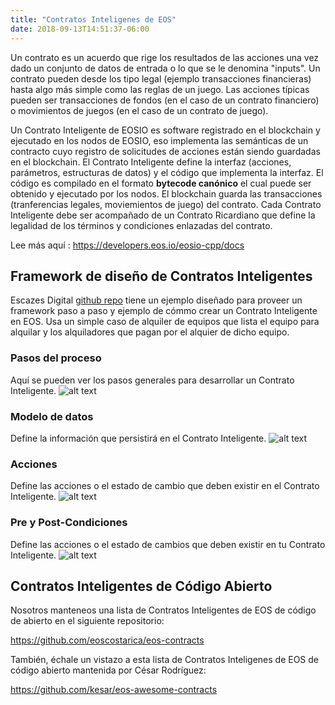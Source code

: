 ```yaml
---
title: "Contratos Inteligenes de EOS"
date: 2018-09-13T14:51:37-06:00
---
```


Un contrato es un acuerdo que rige los resultados de las acciones una vez dado un conjunto de datos de entrada o lo que se le denomina "inputs". Un contrato pueden desde los tipo legal (ejemplo transacciones financieras) hasta algo más simple como las reglas de un juego. Las acciones típicas pueden ser transacciones de fondos (en el caso de un contrato financiero) o movimientos de juegos (en el caso de un contrato de juego).

Un Contrato Inteligente de EOSIO es software registrado en el blockchain y ejecutado en los nodos de EOSIO, eso implementa las semánticas de un contracto cuyo registro de solicitudes de acciones están siendo guardadas en el blockchain. El Contrato Inteligente define la interfaz (acciones, parámetros, estructuras de datos) y el código que implementa la interfaz. El código es compilado en el formato **bytecode canónico** el cual puede ser obtenido y ejecutado por los nodos. El blockchain guarda las transacciones (tranferencias legales, moviemientos de juego) del contrato. Cada Contrato Inteligente debe ser acompañado de un Contrato Ricardiano que define la legalidad de los términos y condiciones enlazadas del contrato.

Lee más aquí : https://developers.eos.io/eosio-cpp/docs

## Framework de diseño de Contratos Inteligentes

Escazes Digital [github repo](https://github.com/digital-scarcity/equiprental) tiene un ejemplo diseñado para proveer un framework paso a paso y ejemplo de cómmo crear un Contrato Inteligente en EOS. Usa un simple caso de alquiler de equipos que lista el equipo para alquilar y los alquiladores que pagan por el alquier de dicho equipo.

### Pasos del proceso

Aquí se pueden ver los pasos generales para desarrollar un Contrato Inteligente.
![alt text](/images/contracts/steps.png "Steps")


### Modelo de datos

Define la información que persistirá en el Contrato Inteligente.
![alt text](/images/contracts/datamodel.png "Data Model")

### Acciones

Define las acciones o el estado de cambio que deben existir en el Contrato Inteligente.
![alt text](/images/contracts/actions.png "Actions")

### Pre y Post-Condiciones

Define las acciones o el estado de cambios que deben existir en tu Contrato Inteligente.
![alt text](/images/contracts/prepostconditions.png "Pre- and Post-Conditions")


## Contratos Inteligentes de Código Abierto 

Nosotros manteneos una lista de Contratos Inteligentes de EOS de código de abierto en el siguiente repositorio:

https://github.com/eoscostarica/eos-contracts

También, échale un vistazo a esta lista de Contratos Inteligenes de EOS de código abierto mantenida por César Rodríguez:

https://github.com/kesar/eos-awesome-contracts
